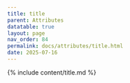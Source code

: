 ```yaml
---
title: title
parent: Attributes
datatable: true
layout: page
nav_order: 84
permalink: docs/attributes/title.html
date: 2025-07-16
---
```

{% include content/title.md %}
